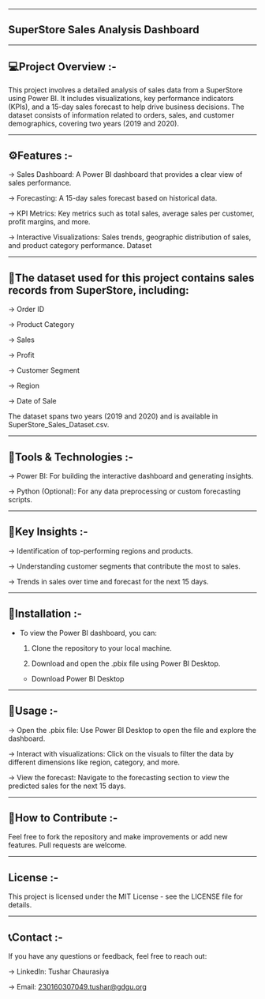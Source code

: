 ----------------------------------------
SuperStore Sales Analysis Dashboard
----------------------------------------

----------------------------------------
💻Project Overview :-
----------------------------------------

This project involves a detailed analysis of sales data from a SuperStore using Power BI. It includes visualizations, key performance indicators (KPIs), and a 15-day sales forecast to help drive business decisions. The dataset consists of information related to orders, sales, and customer demographics, covering two years (2019 and 2020).

----------------------------------------
⚙️Features :-
----------------------------------------

-> Sales Dashboard: A Power BI dashboard that provides a clear view of sales performance.

-> Forecasting: A 15-day sales forecast based on historical data.

-> KPI Metrics: Key metrics such as total sales, average sales per customer, profit margins, and more.

-> Interactive Visualizations: Sales trends, geographic distribution of sales, and product category performance.
Dataset

--------------------------------------------------------------------------------
📌The dataset used for this project contains sales records from SuperStore, including:
--------------------------------------------------------------------------------
-> Order ID

-> Product Category

-> Sales

-> Profit

-> Customer Segment

-> Region

-> Date of Sale

The dataset spans two years (2019 and 2020) and is available in SuperStore_Sales_Dataset.csv.

----------------------------------------
🔧Tools & Technologies :-
----------------------------------------

-> Power BI: For building the interactive dashboard and generating insights.

-> Python (Optional): For any data preprocessing or custom forecasting scripts.

----------------------------------------
🔑Key Insights :-
----------------------------------------

-> Identification of top-performing regions and products.

-> Understanding customer segments that contribute the most to sales.

-> Trends in sales over time and forecast for the next 15 days.

----------------------------------------
🤖Installation :-
----------------------------------------

* To view the Power BI dashboard, you can:

  1. Clone the repository to your local machine.

  2. Download and open the .pbix file using Power BI Desktop.

    * Download Power BI Desktop

----------------------------------------
🫠Usage :-
----------------------------------------

-> Open the .pbix file: Use Power BI Desktop to open the file and explore the dashboard.

-> Interact with visualizations: Click on the visuals to filter the data by different dimensions like region, category, and more.

-> View the forecast: Navigate to the forecasting section to view the predicted sales for the next 15 days.

----------------------------------------
🤝How to Contribute :-
----------------------------------------

Feel free to fork the repository and make improvements or add new features. Pull requests are welcome.

----------------------------------------
License :-
----------------------------------------

This project is licensed under the MIT License - see the LICENSE file for details.

----------------------------------------
📞Contact :-
----------------------------------------

If you have any questions or feedback, feel free to reach out:

-> LinkedIn: Tushar Chaurasiya

-> Email: 230160307049.tushar@gdgu.org
